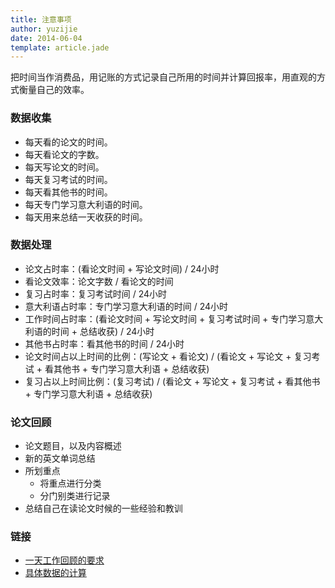 ```yaml
---
title: 注意事项
author: yuzijie
date: 2014-06-04
template: article.jade
---
```


把时间当作消费品，用记账的方式记录自己所用的时间并计算回报率，用直观的方式衡量自己的效率。

### 数据收集

* 每天看的论文的时间。
* 每天看论文的字数。
* 每天写论文的时间。
* 每天复习考试的时间。
* 每天看其他书的时间。
* 每天专门学习意大利语的时间。
* 每天用来总结一天收获的时间。

### 数据处理

* 论文占时率：(看论文时间 + 写论文时间) / 24小时
* 看论文效率：论文字数 / 看论文的时间
* 复习占时率：复习考试时间 / 24小时
* 意大利语占时率：专门学习意大利语的时间 / 24小时
* 工作时间占时率：(看论文时间 + 写论文时间 + 复习考试时间 + 专门学习意大利语的时间 + 总结收获) / 24小时
* 其他书占时率：看其他书的时间 / 24小时
* 论文时间占以上时间的比例：(写论文 + 看论文) / (看论文 + 写论文 + 复习考试 + 看其他书 + 专门学习意大利语 + 总结收获)
* 复习占以上时间比例：(复习考试) / (看论文 + 写论文 + 复习考试 + 看其他书 + 专门学习意大利语 + 总结收获)

### 论文回顾

* 论文题目，以及内容概述
* 新的英文单词总结
* 所划重点
	* 将重点进行分类
	* 分门别类进行记录
* 总结自己在读论文时候的一些经验和教训

### 链接
* [一天工作回顾的要求](https://docs.google.com/document/d/1hUQ0UoNG7K5Fm_tZcoZ3z0iwKy_J34wVBX5lc8RZeQU/edit?usp=sharing)
* [具体数据的计算](https://docs.google.com/spreadsheets/d/1uak-WbeRA8OwB9W4avkSFKZ67bNWDJ1iZmjiUpJ2BuU/edit?usp=sharing)
